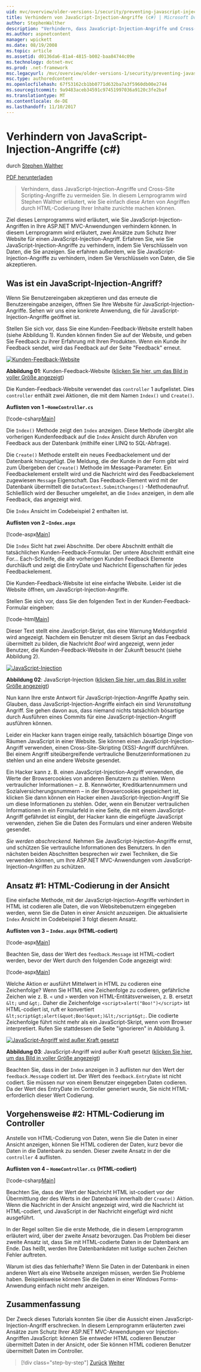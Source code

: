 ```yaml
---
uid: mvc/overview/older-versions-1/security/preventing-javascript-injection-attacks-cs
title: Verhindern von JavaScript-Injection-Angriffe (c#) | Microsoft Docs
author: StephenWalther
description: "Verhindern, dass JavaScript-Injection-Angriffe und Cross-Site Scripting-Angriffe zu vermeiden Sie. In diesem Lernprogramm wird Stephen Walther erläutert, wie Sie de auf einfache Weise..."
ms.author: aspnetcontent
manager: wpickett
ms.date: 08/19/2008
ms.topic: article
ms.assetid: d0136da6-81a4-4815-b002-baa84744c09e
ms.technology: dotnet-mvc
ms.prod: .net-framework
msc.legacyurl: /mvc/overview/older-versions-1/security/preventing-javascript-injection-attacks-cs
msc.type: authoredcontent
ms.openlocfilehash: 67f53162cb1bb0771d632ba7a3f5960db00e2744
ms.sourcegitcommit: 9a9483aceb34591c97451997036a9120c3fe2baf
ms.translationtype: MT
ms.contentlocale: de-DE
ms.lasthandoff: 11/10/2017
---
```

<a name="preventing-javascript-injection-attacks-c"></a>Verhindern von JavaScript-Injection-Angriffe (c#)
====================
durch [Stephen Walther](https://github.com/StephenWalther)

[PDF herunterladen](http://download.microsoft.com/download/8/4/8/84843d8d-1575-426c-bcb5-9d0c42e51416/ASPNET_MVC_Tutorial_06_CS.pdf)

> Verhindern, dass JavaScript-Injection-Angriffe und Cross-Site Scripting-Angriffe zu vermeiden Sie. In diesem Lernprogramm wird Stephen Walther erläutert, wie Sie einfach diese Arten von Angriffen durch HTML-Codierung Ihrer Inhalte zunichte machen können.


Ziel dieses Lernprogramms wird erläutert, wie Sie JavaScript-Injection-Angriffen in Ihre ASP.NET MVC-Anwendungen verhindern können. In diesem Lernprogramm wird erläutert, zwei Ansätze zum Schutz Ihrer Website für einen JavaScript-Injection-Angriff. Erfahren Sie, wie Sie JavaScript-Injection-Angriffe zu verhindern, indem Sie Verschlüsseln von Daten, die Sie anzeigen. Sie erfahren außerdem, wie Sie JavaScript-Injection-Angriffe zu verhindern, indem Sie Verschlüsseln von Daten, die Sie akzeptieren.

## <a name="what-is-a-javascript-injection-attack"></a>Was ist ein JavaScript-Injection-Angriff?

Wenn Sie Benutzereingaben akzeptieren und das erneute die Benutzereingabe anzeigen, öffnen Sie Ihre Website für JavaScript-Injection-Angriffe. Sehen wir uns eine konkrete Anwendung, die für JavaScript-Injection-Angriffe geöffnet ist.

Stellen Sie sich vor, dass Sie eine Kunden-Feedback-Website erstellt haben (siehe Abbildung 1). Kunden können finden Sie auf der Website, und geben Sie Feedback zu ihrer Erfahrung mit Ihren Produkten. Wenn ein Kunde ihr Feedback sendet, wird das Feedback auf der Seite "Feedback" erneut.


[![Kunden-Feedback-Website](preventing-javascript-injection-attacks-cs/_static/image2.png)](preventing-javascript-injection-attacks-cs/_static/image1.png)

**Abbildung 01**: Kunden-Feedback-Website ([klicken Sie hier, um das Bild in voller Größe angezeigt](preventing-javascript-injection-attacks-cs/_static/image3.png))


Die Kunden-Feedback-Website verwendet das `controller` 1 aufgelistet. Dies `controller` enthält zwei Aktionen, die mit dem Namen `Index()` und `Create()`.

**Auflisten von 1 –`HomeController.cs`**

[!code-csharp[Main](preventing-javascript-injection-attacks-cs/samples/sample1.cs)]

Die `Index()` Methode zeigt den `Index` anzeigen. Diese Methode übergibt alle vorherigen Kundenfeedback auf die `Index` Ansicht durch Abrufen von Feedback aus der Datenbank (mithilfe einer LINQ to SQL-Abfrage).

Die `Create()` Methode erstellt ein neues Feedbackelement und der Datenbank hinzugefügt. Die Meldung, die der Kunde in der Form gibt wird zum Übergeben der `Create()` Methode im Message-Parameter. Ein Feedbackelement erstellt wird und die Nachricht wird des Feedbackelement zugewiesen `Message` Eigenschaft. Das Feedback-Element wird mit der Datenbank übermittelt die `DataContext.SubmitChanges()` -Methodenaufruf. Schließlich wird der Besucher umgeleitet, an die `Index` anzeigen, in dem alle Feedback, das angezeigt wird.

Die `Index` Ansicht im Codebeispiel 2 enthalten ist.

**Auflisten von 2 –`Index.aspx`**

[!code-aspx[Main](preventing-javascript-injection-attacks-cs/samples/sample2.aspx)]

Die `Index` Sicht hat zwei Abschnitte. Der obere Abschnitt enthält die tatsächlichen Kunden-Feedback-Formular. Der untere Abschnitt enthält eine For... Each-Schleife, die alle vorherigen Kunden Feedback Elemente durchläuft und zeigt die EntryDate und Nachricht Eigenschaften für jedes Feedbackelement.

Die Kunden-Feedback-Website ist eine einfache Website. Leider ist die Website öffnen, um JavaScript-Injection-Angriffe.

Stellen Sie sich vor, dass Sie den folgenden Text in der Kunden-Feedback-Formular eingeben:

[!code-html[Main](preventing-javascript-injection-attacks-cs/samples/sample3.html)]

Dieser Text stellt eine JavaScript-Skript, das eine Warnung Meldungsfeld wird angezeigt. Nachdem ein Benutzer mit diesem Skript an das Feedback übermittelt zu bilden, die Nachricht *Boo!* wird angezeigt, wenn jeder Benutzer, die Kunden-Feedback-Website in der Zukunft besucht (siehe Abbildung 2).


[![JavaScript-Injection](preventing-javascript-injection-attacks-cs/_static/image5.png)](preventing-javascript-injection-attacks-cs/_static/image4.png)

**Abbildung 02**: JavaScript-Injection ([klicken Sie hier, um das Bild in voller Größe angezeigt](preventing-javascript-injection-attacks-cs/_static/image6.png))


Nun kann Ihre erste Antwort für JavaScript-Injection-Angriffe Apathy sein. Glauben, dass JavaScript-Injection-Angriffe einfach ein sind *Verunstaltung* Angriff. Sie gehen davon aus, dass niemand nichts tatsächlich bösartige durch Ausführen eines Commits für eine JavaScript-Injection-Angriff ausführen können.

Leider ein Hacker kann tragen einige really, tatsächlich bösartige Dinge von Räumen JavaScript in einer Website. Sie können einen JavaScript-Injection-Angriff verwenden, einen Cross-Site-Skripting (XSS)-Angriff durchführen. Bei einem Angriff siteübergreifende vertrauliche Benutzerinformationen zu stehlen und an eine andere Website gesendet.

Ein Hacker kann z. B. einen JavaScript-Injection-Angriff verwenden, die Werte der Browsercookies von anderen Benutzern zu stehlen. Wenn vertraulicher Informationen – z. B. Kennwörter, Kreditkartennummern und Sozialversicherungsnummern – in der Browsercookies gespeichert ist, klicken Sie dann können ein Hacker einen JavaScript-Injection-Angriff Sie um diese Informationen zu stehlen. Oder, wenn ein Benutzer vertraulichen Informationen in ein Formularfeld in eine Seite, die mit einem JavaScript-Angriff gefährdet ist eingibt, der Hacker kann die eingefügte JavaScript verwenden, ziehen Sie die Daten des Formulars und einer anderen Website gesendet.

*Sie werden abschreckend*. Nehmen Sie JavaScript-Injection-Angriffe ernst, und schützen Sie vertrauliche Informationen des Benutzers. In den nächsten beiden Abschnitten besprechen wir zwei Techniken, die Sie verwenden können, um Ihre ASP.NET MVC-Anwendungen vom JavaScript-Injection-Angriffen zu schützen.

## <a name="approach-1-html-encode-in-the-view"></a>Ansatz #1: HTML-Codierung in der Ansicht

Eine einfache Methode, mit der JavaScript-Injection-Angriffe verhindert in HTML ist codieren alle Daten, die von Websitebenutzern eingegeben werden, wenn Sie die Daten in einer Ansicht anzuzeigen. Die aktualisierte `Index` Ansicht im Codebeispiel 3 folgt diesem Ansatz.

**Auflisten von 3 – `Index.aspx` (HTML-codiert)**

[!code-aspx[Main](preventing-javascript-injection-attacks-cs/samples/sample4.aspx)]

Beachten Sie, dass der Wert des `feedback.Message` ist HTML-codiert werden, bevor der Wert durch den folgenden Code angezeigt wird:

[!code-aspx[Main](preventing-javascript-injection-attacks-cs/samples/sample5.aspx)]

Welche Aktion er ausführt Mittelwert in HTML zu codieren eine Zeichenfolge? Wenn Sie HTML eine Zeichenfolge zu codieren, gefährliche Zeichen wie z. B. `<` und `>` werden von HTML-Entitätsverweisen, z. B. ersetzt `&lt;` und `&gt;`. Daher die Zeichenfolge `<script>alert("Boo!")</script>` ist HTML-codiert ist, ruft er konvertiert `&lt;script&gt;alert(&quot;Boo!&quot;)&lt;/script&gt;`. Die codierte Zeichenfolge führt nicht mehr als ein JavaScript-Skript, wenn vom Browser interpretiert. Rufen Sie stattdessen die Seite "ignorieren" in Abbildung 3.


[![JavaScript-Angriff wird außer Kraft gesetzt](preventing-javascript-injection-attacks-cs/_static/image8.png)](preventing-javascript-injection-attacks-cs/_static/image7.png)

**Abbildung 03**: JavaScript-Angriff wird außer Kraft gesetzt ([klicken Sie hier, um das Bild in voller Größe angezeigt](preventing-javascript-injection-attacks-cs/_static/image9.png))


Beachten Sie, dass in der `Index` anzeigen in 3 auflisten nur den Wert der `feedback.Message` codiert ist. Der Wert des `feedback.EntryDate` ist nicht codiert. Sie müssen nur von einem Benutzer eingegeben Daten codieren. Da der Wert des EntryDate im Controller generiert wurde, Sie nicht HTML-erforderlich dieser Wert Codierung.

## <a name="approach-2-html-encode-in-the-controller"></a>Vorgehensweise #2: HTML-Codierung im Controller

Anstelle von HTML-Codierung von Daten, wenn Sie die Daten in einer Ansicht anzeigen, können Sie HTML codieren der Daten, kurz bevor die Daten in die Datenbank zu senden. Dieser zweite Ansatz in der die `controller` 4 auflisten.

**Auflisten von 4 – `HomeController.cs` (HTML-codiert)**

[!code-csharp[Main](preventing-javascript-injection-attacks-cs/samples/sample6.cs)]

Beachten Sie, dass der Wert der Nachricht HTML ist-codiert vor der Übermittlung der des Werts in der Datenbank innerhalb der `Create()` Aktion. Wenn die Nachricht in der Ansicht angezeigt wird, wird die Nachricht ist HTML-codiert, und JavaScript in der Nachricht eingefügt wird nicht ausgeführt.

In der Regel sollten Sie die erste Methode, die in diesem Lernprogramm erläutert wird, über der zweite Ansatz bevorzugen. Das Problem bei dieser zweite Ansatz ist, dass Sie mit HTML-codierte Daten in der Datenbank am Ende. Das heißt, werden Ihre Datenbankdaten mit lustige suchen Zeichen Fehler auftreten.

Warum ist dies das fehlerhafte? Wenn Sie Daten in der Datenbank in einen anderen Wert als eine Webseite anzeigen müssen, werden Sie Probleme haben. Beispielsweise können Sie die Daten in einer Windows Forms-Anwendung einfach nicht mehr anzeigen.

## <a name="summary"></a>Zusammenfassung

Der Zweck dieses Tutorials konnten Sie über die Aussicht einen JavaScript-Injection-Angriff erschrecken. In diesem Lernprogramm erläuterten zwei Ansätze zum Schutz Ihrer ASP.NET MVC-Anwendungen vor Injection-Angriffen JavaScript: können Sie entweder HTML codieren Benutzer übermittelt Daten in der Ansicht, oder Sie können HTML codieren Benutzer übermittelt Daten im Controller.

>[!div class="step-by-step"]
[Zurück](authenticating-users-with-windows-authentication-cs.md)
[Weiter](authenticating-users-with-forms-authentication-vb.md)
